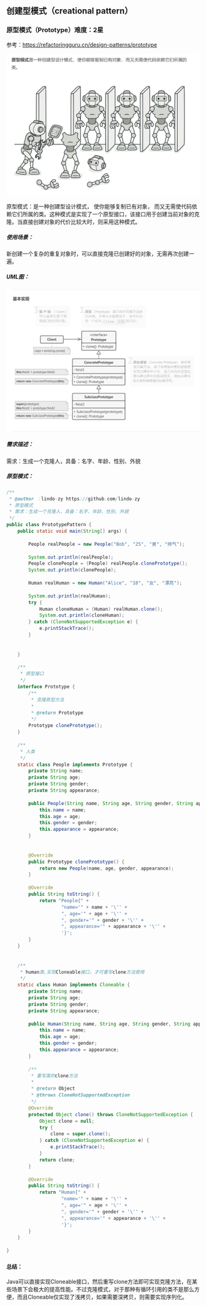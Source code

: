 ## 创建型模式（creational pattern）

### 原型模式（Prototype）难度：2星

参考：https://refactoringguru.cn/design-patterns/prototype

![1676793193913](https://raw.githubusercontent.com/lindo-zy/CodeZero/main/docs/%E8%AE%BE%E8%AE%A1%E6%A8%A1%E5%BC%8F/%E5%8E%9F%E5%9E%8B%E6%A8%A1%E5%BC%8F/1676793193913.png)

原型模式：是一种创建型设计模式， 使你能够复制已有对象， 而又无需使代码依赖它们所属的类。这种模式是实现了一个原型接口，该接口用于创建当前对象的克隆。当直接创建对象的代价比较大时，则采用这种模式。

##### 使用场景：

新创建一个复杂的重复对象时，可以直接克隆已创建好的对象，无需再次创建一遍。

##### UML图：

![1676793358065](https://raw.githubusercontent.com/lindo-zy/CodeZero/main/docs/%E8%AE%BE%E8%AE%A1%E6%A8%A1%E5%BC%8F/%E5%8E%9F%E5%9E%8B%E6%A8%A1%E5%BC%8F/1676793358065.png)

##### 需求描述：

需求：生成一个克隆人，具备：名字、年龄、性别、外貌

##### 原型模式：

```java
/**
 * @author ：lindo-zy https://github.com/lindo-zy
 * 原型模式
 * 需求：生成一个克隆人，具备：名字、年龄、性别、外貌
 */
public class PrototypePattern {
    public static void main(String[] args) {

        People realPeople = new People("Bob", "25", "男", "帅气");

        System.out.println(realPeople);
        People clonePeople = (People) realPeople.clonePrototype();
        System.out.println(clonePeople);

        Human realHuman = new Human("Alice", "18", "女", "漂亮");

        System.out.println(realHuman);
        try {
            Human cloneHuman = (Human) realHuman.clone();
            System.out.println(cloneHuman);
        } catch (CloneNotSupportedException e) {
            e.printStackTrace();
        }


    }

    /**
     * 原型接口
     */
    interface Prototype {
        /**
         * 克隆原型方法
         *
         * @return Prototype
         */
        Prototype clonePrototype();
    }

    /**
     * 人类
     */
    static class People implements Prototype {
        private String name;
        private String age;
        private String gender;
        private String appearance;

        public People(String name, String age, String gender, String appearance) {
            this.name = name;
            this.age = age;
            this.gender = gender;
            this.appearance = appearance;
        }


        @Override
        public Prototype clonePrototype() {
            return new People(name, age, gender, appearance);
        }

        @Override
        public String toString() {
            return "People{" +
                    "name='" + name + '\'' +
                    ", age='" + age + '\'' +
                    ", gender='" + gender + '\'' +
                    ", appearance='" + appearance + '\'' +
                    '}';
        }
    }


    /**
     * human类,实现Cloneable接口，才可重写clone方法使用
     */
    static class Human implements Cloneable {
        private String name;
        private String age;
        private String gender;
        private String appearance;

        public Human(String name, String age, String gender, String appearance) {
            this.name = name;
            this.age = age;
            this.gender = gender;
            this.appearance = appearance;
        }

        /**
         * 重写类的clone方法
         *
         * @return Object
         * @throws CloneNotSupportedException
         */
        @Override
        protected Object clone() throws CloneNotSupportedException {
            Object clone = null;
            try {
                clone = super.clone();
            } catch (CloneNotSupportedException e) {
                e.printStackTrace();
            }
            return clone;
        }

        @Override
        public String toString() {
            return "Human{" +
                    "name='" + name + '\'' +
                    ", age='" + age + '\'' +
                    ", gender='" + gender + '\'' +
                    ", appearance='" + appearance + '\'' +
                    '}';
        }
    }

}

```

#####          

#### 总结：

Java可以直接实现Cloneable接口，然后重写clone方法即可实现克隆方法，在某些场景下会极大的提高性能。不过克隆模式，对于那种有循环引用的类不是那么方便，而且Cloneable仅实现了浅拷贝，如果需要深拷贝，则需要实现序列化。